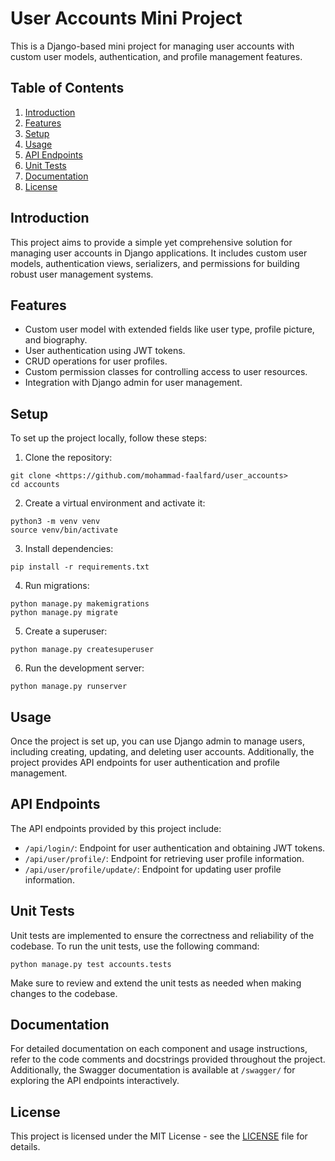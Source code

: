 ﻿# User Accounts Mini Project

This is a Django-based mini project for managing user accounts with custom user models, authentication, and profile management features.

## Table of Contents

1. [Introduction](#introduction)
2. [Features](#features)
3. [Setup](#setup)
4. [Usage](#usage)
5. [API Endpoints](#api-endpoints)
6. [Unit Tests](#unit-tests)
7. [Documentation](#documentation)
8. [License](#license)

## Introduction

This project aims to provide a simple yet comprehensive solution for managing user accounts in Django applications. It includes custom user models, authentication views, serializers, and permissions for building robust user management systems.

## Features

- Custom user model with extended fields like user type, profile picture, and biography.
- User authentication using JWT tokens.
- CRUD operations for user profiles.
- Custom permission classes for controlling access to user resources.
- Integration with Django admin for user management.

## Setup

To set up the project locally, follow these steps:

1. Clone the repository:

```
git clone <https://github.com/mohammad-faalfard/user_accounts>
cd accounts
```

2. Create a virtual environment and activate it:

```
python3 -m venv venv
source venv/bin/activate
```

3. Install dependencies:

```
pip install -r requirements.txt
```

4. Run migrations:

```
python manage.py makemigrations
python manage.py migrate
```

5. Create a superuser:

```
python manage.py createsuperuser
```

6. Run the development server:

```
python manage.py runserver
```

## Usage

Once the project is set up, you can use Django admin to manage users, including creating, updating, and deleting user accounts. Additionally, the project provides API endpoints for user authentication and profile management.

## API Endpoints

The API endpoints provided by this project include:

- `/api/login/`: Endpoint for user authentication and obtaining JWT tokens.
- `/api/user/profile/`: Endpoint for retrieving user profile information.
- `/api/user/profile/update/`: Endpoint for updating user profile information.

## Unit Tests

Unit tests are implemented to ensure the correctness and reliability of the codebase. To run the unit tests, use the following command:

```
python manage.py test accounts.tests
```

Make sure to review and extend the unit tests as needed when making changes to the codebase.

## Documentation

For detailed documentation on each component and usage instructions, refer to the code comments and docstrings provided throughout the project. Additionally, the Swagger documentation is available at `/swagger/` for exploring the API endpoints interactively.


## License

This project is licensed under the MIT License - see the [LICENSE](LICENSE) file for details.
